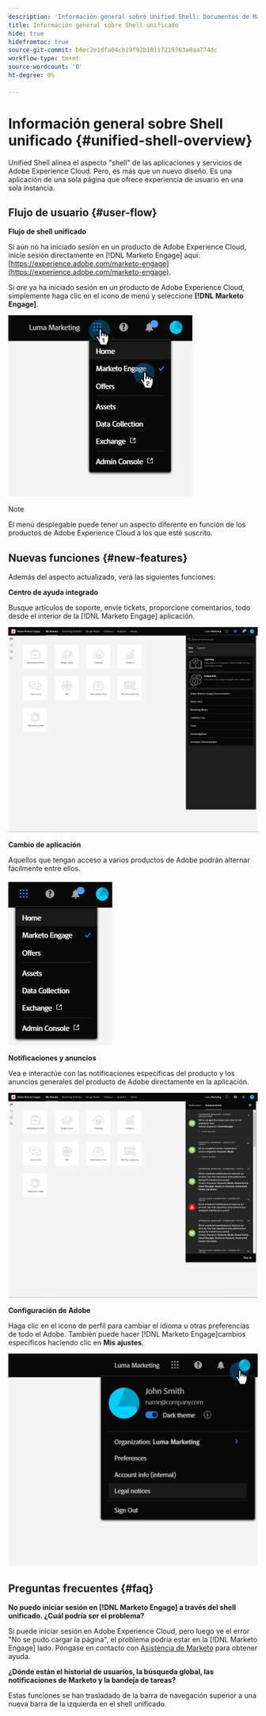 ```yaml
---
description: 'Información general sobre Unified Shell: Documentos de Marketo: Documentación del producto'
title: Información general sobre Shell unificado
hide: true
hidefromtoc: true
source-git-commit: b6ec2e1dfa04cb19f92b18117219763a8aa774dc
workflow-type: tm+mt
source-wordcount: '0'
ht-degree: 0%

---
```


# Información general sobre Shell unificado {#unified-shell-overview}

Unified Shell alinea el aspecto &quot;shell&quot; de las aplicaciones y servicios de Adobe Experience Cloud. Pero, es más que un nuevo diseño. Es una aplicación de una sola página que ofrece experiencia de usuario en una sola instancia.

## Flujo de usuario {#user-flow}

**Flujo de shell unificado**

Si aún no ha iniciado sesión en un producto de Adobe Experience Cloud, inicie sesión directamente en [!DNL Marketo Engage] aquí: [https://experience.adobe.com/marketo-engage](https://experience.adobe.com/marketo-engage).

Si _are_ ya ha iniciado sesión en un producto de Adobe Experience Cloud, simplemente haga clic en el icono de menú y seleccione **[!DNL Marketo Engage]**.

![](assets/unified-shell-overview-1.png)

>[!NOTE]
>
>El menú desplegable puede tener un aspecto diferente en función de los productos de Adobe Experience Cloud a los que esté suscrito.

## Nuevas funciones {#new-features}

Además del aspecto actualizado, verá las siguientes funciones:

**Centro de ayuda integrado**

Busque artículos de soporte, envíe tickets, proporcione comentarios, todo desde el interior de la [!DNL Marketo Engage] aplicación.

![](assets/unified-shell-overview-2.png)

**Cambio de aplicación**

Aquellos que tengan acceso a varios productos de Adobe podrán alternar fácilmente entre ellos.

![](assets/unified-shell-overview-3.png)

**Notificaciones y anuncios**

Vea e interactúe con las notificaciones específicas del producto y los anuncios generales del producto de Adobe directamente en la aplicación.

![](assets/unified-shell-overview-4.png)

**Configuración de Adobe**

Haga clic en el icono de perfil para cambiar el idioma u otras preferencias de todo el Adobe. También puede hacer [!DNL Marketo Engage]cambios específicos haciendo clic en **Mis ajustes**.

![](assets/unified-shell-overview-5.png)

## Preguntas frecuentes {#faq}

**No puedo iniciar sesión en [!DNL Marketo Engage] a través del shell unificado. ¿Cuál podría ser el problema?**

Si puede iniciar sesión en Adobe Experience Cloud, pero luego ve el error &quot;No se pudo cargar la página&quot;, el problema podría estar en la [!DNL Marketo Engage] lado. Póngase en contacto con [Asistencia de Marketo](https://nation.marketo.com/t5/support/ct-p/Support) para obtener ayuda.

**¿Dónde están el historial de usuarios, la búsqueda global, las notificaciones de Marketo y la bandeja de tareas?**

Estas funciones se han trasladado de la barra de navegación superior a una nueva barra de la izquierda en el shell unificado.
